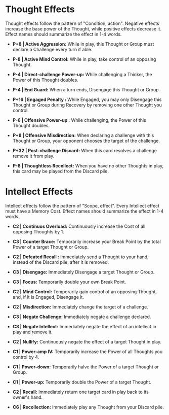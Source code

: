 # Thought Effects
Thought effects follow the pattern of "Condition, action". Negative effects increase the base power of the Thought, while positive effects decrease it. Effect names should summarize the effect in 1-4 words.

* **P+8 | Active Aggression:** While in play, this Thought or Group must declare a Challenge every turn if able. 

* **P-8 | Active Mind Control:**	 While in play, take control of an opposing Thought.

* **P-4 | Direct-challenge Power-up:** While challenging a Thinker, the Power of this Thought doubles.

* **P-4 | End Guard:** When a turn ends, Disengage this Thought or Group.

* **P+16 | Engaged Penalty	:** While Engaged, you may only Disengage this Thought or Group during Recovery by removing one other Thought you control.

* **P-6 | Offensive Power-up	:** While challenging, the Power of this Thought doubles.

* **P+8 | Offensive Misdirection:** When declaring a challenge with this Thought or Group, your opponent chooses the target of the challenge.

* **P+32 | Post-challenge Discard:** When this card resolves a challenge remove it from play.

* **P-8 | Thoughtless Recollect:** When you have no other Thoughts in play, this card may be played from the Discard pile.

# Intellect Effects
Intellect effects follow the pattern of "Scope, effect". Every Intellect effect must have a Memory Cost. Effect names should summarize the effect in 1-4 words.

* **C2 | Continuos Overload:** Continuously increase the Cost of all opposing Thoughts by 1.

* **C3 | Counter Brace:** Temporarily increase your Break Point by the total Power of a target Thought or Group.

* **C2 | Defeated Recall	:** Immediately send a Thought to your hand, instead of the Discard pile, after it is removed.

* **C3 | Disengage:** Immediately Disengage a target Thought or Group.

* **C3 | Focus:** Temporarily double your own Break Point.

* **C2 | Mind Control:** Temporarily gain control of an opposing Thought, and, if it is Engaged, Disengage it.

* **C2 | Misdirection:** Immediately change the target of a challenge.

* **C3 | Negate Challenge:**	 Immediately negate a challenge declared.

* **C3 | Negate Intellect:** Immediately negate the effect of an intellect in play and remove it.

* **C2 | Nullify:** Continuously negate the effect of a target Thought in play.

* **C1 | Power-amp IV:** Temporarily increase the Power of all Thoughts you control by 4.

* **C1 | Power-down:** Temporarily halve the Power of a target Thought or Group.

* **C1 | Power-up:** Temporarily double the Power of a target Thought.

* **C2 | Recall:** Immediately return one target card in play back to its owner's hand.

* **C6 | Recollection:** Immediately play any Thought from your Discard pile.

